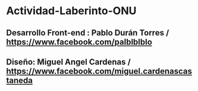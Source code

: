 # Actividad-Laberinto-ONU

## Desarrollo Front-end : Pablo Durán Torres / https://www.facebook.com/palblblblo
## Diseño: Miguel Angel Cardenas / https://www.facebook.com/miguel.cardenascastaneda
